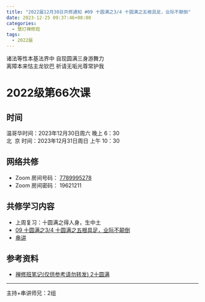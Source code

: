 ```yaml
---
title: "2022届12月30日共修通知 #09 十圆满之3/4 十圆满之五根具足，业际不颠倒"
date: 2023-12-25 09:37:46+08:00
categories:
  - 慧灯禅修班
tags:
  - 2022届
---
```

诸法等性本基法界中 自现圆满三身游舞力\
离障本来怙主龙钦巴 祈请无垢光尊常护我

# 2022级第66次课

## 时间

温哥华时间：2023年12月30日周六 晚上 6：30\
北  京 时间：2023年12月31日周日 上午 10：30

## 网络共修

* Zoom 房间号码： [7789995278](https://us02web.zoom.us/j/7789995278?pwd=VjZmbWJFY2k2K0E5RVB2cTNIQmhqUT09)
* Zoom 房间密码： 19621211

## 共修学习内容

* 上周复习：十圆满之得人身，生中土
* [09 十圆满之3/4
十圆满之五根具足，业际不颠倒](https://www.huidengchanxiu.net/4jx/1xm/09)
* [串讲](https://pan.hdcxb.net/%E5%85%B6%E4%BB%96%E8%B5%84%E6%96%99/f/2022%E5%B1%8A)

## 参考资料

* [禅修班笔记(仅供参考请勿转发) 2十圆满](https://bj.cxb123.cc/1xm/2-shi-yuan-man/)

- - -


主持+串讲师兄：2组
